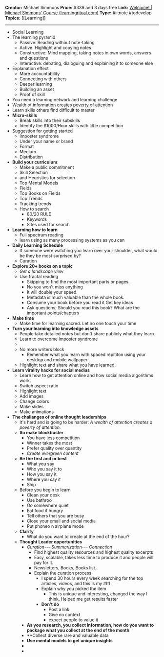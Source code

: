 **Creator:** Michael Simmons
**Price:** $339 and 3 days free
**Link:** [Welcome! | Michael Simmons' Course (learningritual.com)](https://learningritual.com/courses/1656135/lectures/37710761)
**Type:** #litnote #todevelop 
**Topics:** [[Learning]]

---
- Social Learning
- The learning pyramid
	- Passive: Reading without note-taking
	- Active: Highlight and copying notes
	- Constructive: Mind mapping, taking notes in own words, answers and questions
	- Interactive: debating, dialoguing and explaining it to someone else
- Explanation effect
	- More accountability
	- Connecting with others
	- Deeper learning
	- Building an asset   
	- Proof of skill
- You need a learning network and learning challenge
- Wealth of information creates poverty of attention
- Learn skills others find difficult to master
-  **Micro-skills**
	- Break skills into their subskills
	- Identify the $1000/Hour skills with little competition
- Suggestion for getting started
	- Imposter syndrome
	- Under your name or brand
	- Format
	- Medium
	- Distribution
- **Build your curriculum**:
	- Make a public commitment
	- Skill Selection
	- and Heuristics for selection
	- Top Mental Models
	- Fields
	- Top Books on Fields
	- Top Trends
	- Tracking trends
	- How to search
		- 80/20 RULE
		- Keywords 
		- Sites used for search
- **Learning how to learn**
	- Full spectrum reading
	- learn using as many processing systems as you can
- **Daily Learning Schedule**
	- If someone were watching you learn over your shoulder, what would be they be most surprised by?
	- Curation
- **Explore 20+ books on a topic**
	- *Get a landscape view*
	- Use fractal reading
		- Skipping to find the most important parts or  pages.
		- No you won't miss anything
		- It will double your speed.
		- Metadata is much valuable than the whole book.
		- Consume your book before you read it Get key ideas
		- Ask questions; Should you read this book? What are the important points/chapters
- **Make time**
	- Make time for learning sacred. Let no one touch your time 
- **Turn your learning into knowledge assets**
	- People take detailed notes but don't share publicly what they learn.
	- Learn to overcome imposter syndrome
	- 
	- No more writers block
		- Remember what you learn with spaced repititon using your desktop and mobile wallpaper
	- Highlight text and share what you have learned.
- **Learn virality hacks for social medias**
	- Learn how to get attention online and how social media algorithms work.
	- Switch aspect ratio
	- Highlight text
	- Add images
	- Change colors
	- Make slides
	- Make animations
- **The challanges of online thought leaderships**
	- It's hard and is going to be harder: *A wealth of attention creates a poverty of attention.*
	- **So make blockbuster**
		- You have less competition
		- Winner takes the most
		- Prefer quality over quantity
		- *Create evergreen content*
	- **Be the first and or best**
		- What you say
		- Who you say it to 
		- How you say it
		- Where you say it
		- Ship
	- Before you begin to learn
		- Clean your desk
		- Use bathroo
		- Go somewhere quiet
		- Eat food if hungry
		- Tell others that you are busy
		- Close your email and social media
		- Put phoneo n airplane mode
	- **Clarify**
		- What do you want to create at the end of the hour?
	- **Thought Leader opportunities**
		- *Curation--- Summarization--- Connection*
			- Find highest quality resources and highest quality excerpts
			- Easy, scalable, takes less time to produce it and people will pay for it.
			- Newsletters, Books, Books list.
			- Explain the curation process
				- I spend 30 hours every week searching for the top articles, videos, and this is my #h1 
				- Explain why you picked the item
					- This is unique and interesting, changed the way I think, Helped me get results faster
				- **Don't do**
					- Post a link
					- Give no context
					- expect people to value it
		- **As you research, you collect information, how do you want to package what you collect at the end of the month**
		- **Collect diverse rare and valuable data
		- **Use mental models to get unique insights**
		- 
		- 
